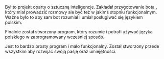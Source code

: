 Był to projekt oparty o sztuczną inteligencje. Zakładał przygotowanie bota , który miał prowadzić rozmowy ale być też w jakimś stopniu funkcjonalnym. Ważne było to aby sam bot rozumiał i umiał posługiwać się językiem polskim.

Finalnie został stworzony program, który rozumie i potrafi używać języka polskiego w zaprogramowany wcześniej sposób. 

Jest to bardzo prosty program i mało funkcjonalny. Został stworzony przede wszystkim aby rozwijać swoją pasję oraz umiejętności.
